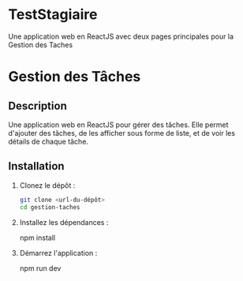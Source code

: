 # TestStagiaire
Une application web en ReactJS avec deux pages principales pour la Gestion des Taches
# Gestion des Tâches

## Description
Une application web en ReactJS pour gérer des tâches. Elle permet d'ajouter des tâches, de les afficher sous forme de liste, et de voir les détails de chaque tâche.

## Installation

1. Clonez le dépôt :
   ```bash
   git clone <url-du-dépôt>
   cd gestion-taches
2. Installez les dépendances :
    
    npm install
3. Démarrez l'application :
    
    npm run dev
